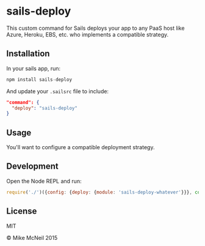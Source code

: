 # sails-deploy

This custom command for Sails deploys your app to any PaaS host like Azure, Heroku, EBS, etc. who implements a compatible strategy.


## Installation

In your sails app, run:

```js
npm install sails-deploy
```

And update your `.sailsrc` file to include:

```json
"command": {
  "deploy": "sails-deploy"
}
```


## Usage

You'll want to configure a compatible deployment strategy.


## Development

Open the Node REPL and run:

```js
require('./')({config: {deploy: {module: 'sails-deploy-whatever'}}}, console.log)
```


## License

MIT

&copy; Mike McNeil 2015

